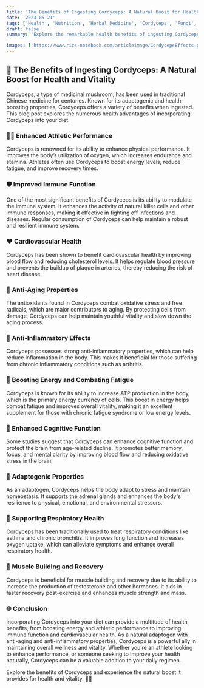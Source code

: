 ```yaml
---
title: 'The Benefits of Ingesting Cordyceps: A Natural Boost for Health and Vitality'
date: '2023-05-21'
tags: ['Health', 'Nutrition', 'Herbal Medicine', 'Cordyceps', 'Fungi', 'Mycology', 'Wellness']
draft: false
summary: 'Explore the remarkable health benefits of ingesting Cordyceps. Learn how this powerful fungus can boost your energy, improve immunity, enhance athletic performance, and more.'

images: ['https://www.rics-notebook.com/articleimage/CordycepsEffects.png']
---
```


## 🌿 The Benefits of Ingesting Cordyceps: A Natural Boost for Health and Vitality

Cordyceps, a type of medicinal mushroom, has been used in traditional Chinese medicine for centuries. Known for its adaptogenic and health-boosting properties, Cordyceps offers a variety of benefits when ingested. This blog post explores the numerous health advantages of incorporating Cordyceps into your diet.

### 🏃‍♂️ Enhanced Athletic Performance

Cordyceps is renowned for its ability to enhance physical performance. It improves the body’s utilization of oxygen, which increases endurance and stamina. Athletes often use Cordyceps to boost energy levels, reduce fatigue, and improve recovery times.

### 🛡️ Improved Immune Function

One of the most significant benefits of Cordyceps is its ability to modulate the immune system. It enhances the activity of natural killer cells and other immune responses, making it effective in fighting off infections and diseases. Regular consumption of Cordyceps can help maintain a robust and resilient immune system.

### ❤️ Cardiovascular Health

Cordyceps has been shown to benefit cardiovascular health by improving blood flow and reducing cholesterol levels. It helps regulate blood pressure and prevents the buildup of plaque in arteries, thereby reducing the risk of heart disease.

### 🌟 Anti-Aging Properties

The antioxidants found in Cordyceps combat oxidative stress and free radicals, which are major contributors to aging. By protecting cells from damage, Cordyceps can help maintain youthful vitality and slow down the aging process.

### 💊 Anti-Inflammatory Effects

Cordyceps possesses strong anti-inflammatory properties, which can help reduce inflammation in the body. This makes it beneficial for those suffering from chronic inflammatory conditions such as arthritis.

### 🍄 Boosting Energy and Combating Fatigue

Cordyceps is known for its ability to increase ATP production in the body, which is the primary energy currency of cells. This boost in energy helps combat fatigue and improves overall vitality, making it an excellent supplement for those with chronic fatigue syndrome or low energy levels.

### 🧠 Enhanced Cognitive Function

Some studies suggest that Cordyceps can enhance cognitive function and protect the brain from age-related decline. It promotes better memory, focus, and mental clarity by improving blood flow and reducing oxidative stress in the brain.

### 🌿 Adaptogenic Properties

As an adaptogen, Cordyceps helps the body adapt to stress and maintain homeostasis. It supports the adrenal glands and enhances the body's resilience to physical, emotional, and environmental stressors.

### 🧬 Supporting Respiratory Health

Cordyceps has been traditionally used to treat respiratory conditions like asthma and chronic bronchitis. It improves lung function and increases oxygen uptake, which can alleviate symptoms and enhance overall respiratory health.

### 💪 Muscle Building and Recovery

Cordyceps is beneficial for muscle building and recovery due to its ability to increase the production of testosterone and other hormones. It aids in faster recovery post-exercise and enhances muscle strength and mass.

### 🌐 Conclusion

Incorporating Cordyceps into your diet can provide a multitude of health benefits, from boosting energy and athletic performance to improving immune function and cardiovascular health. As a natural adaptogen with anti-aging and anti-inflammatory properties, Cordyceps is a powerful ally in maintaining overall wellness and vitality. Whether you’re an athlete looking to enhance performance, or someone seeking to improve your health naturally, Cordyceps can be a valuable addition to your daily regimen.

Explore the benefits of Cordyceps and experience the natural boost it provides for health and vitality. 🌿🍄
